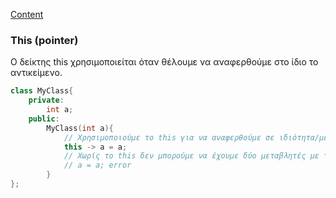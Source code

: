[Content](Content.md)

### This (pointer)
Ο δείκτης this χρησιμοποιείται όταν θέλουμε να αναφερθούμε στο ίδιο το αντικείμενο.

```cpp
class MyClass{
    private:
        int a;
    public:
        MyClass(int a){
            // Χρησιμοποιούμε το this για να αναφερθούμε σε ιδιότητα/μεταβλητή του ίδιου του αντικειμένου
            this -> a = a;
            // Χωρίς το this δεν μπορούμε να έχουμε δύο μεταβλητές με το ίδιο όνομα γιατί ο compiler δεν μπορεί να τις ξεχωρίσει
            // a = a; error
        }
};
```